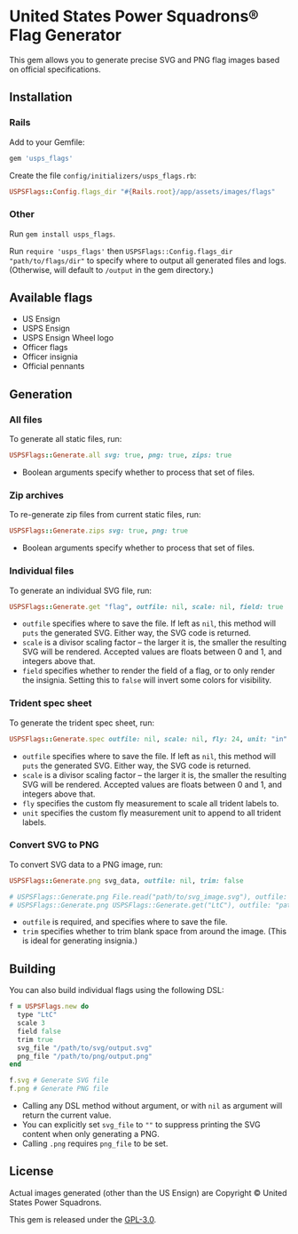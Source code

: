 # United States Power Squadrons® Flag Generator

This gem allows you to generate precise SVG and PNG flag images based on official specifications.

## Installation

### Rails

Add to your Gemfile:
```ruby
gem 'usps_flags'
```

Create the file `config/initializers/usps_flags.rb`:
```ruby
USPSFlags::Config.flags_dir "#{Rails.root}/app/assets/images/flags"
```

### Other

Run `gem install usps_flags`.

Run `require 'usps_flags'` then `USPSFlags::Config.flags_dir "path/to/flags/dir"` to specify where to output all generated files and logs. (Otherwise, will default to `/output` in the gem directory.)

## Available flags

- US Ensign
- USPS Ensign
- USPS Ensign Wheel logo
- Officer flags
- Officer insignia
- Official pennants

## Generation

### All files

To generate all static files, run:
```ruby
USPSFlags::Generate.all svg: true, png: true, zips: true
```

- Boolean arguments specify whether to process that set of files.

### Zip archives

To re-generate zip files from current static files, run:
```ruby
USPSFlags::Generate.zips svg: true, png: true
```

- Boolean arguments specify whether to process that set of files.

### Individual files

To generate an individual SVG file, run:
```ruby
USPSFlags::Generate.get "flag", outfile: nil, scale: nil, field: true
```

- `outfile` specifies where to save the file. If left as `nil`, this method will `puts` the generated SVG. Either way, the SVG code is returned.
- `scale` is a divisor scaling factor – the larger it is, the smaller the resulting SVG will be rendered. Accepted values are floats between 0 and 1, and integers above that.
- `field` specifies whether to render the field of a flag, or to only render the insignia. Setting this to `false` will invert some colors for visibility.

### Trident spec sheet

To generate the trident spec sheet, run:
```ruby
USPSFlags::Generate.spec outfile: nil, scale: nil, fly: 24, unit: "in"
```

- `outfile` specifies where to save the file. If left as `nil`, this method will `puts` the generated SVG. Either way, the SVG code is returned.
- `scale` is a divisor scaling factor – the larger it is, the smaller the resulting SVG will be rendered. Accepted values are floats between 0 and 1, and integers above that.
- `fly` specifies the custom fly measurement to scale all trident labels to.
- `unit` specifies the custom fly measurement unit to append to all trident labels.

### Convert SVG to PNG

To convert SVG data to a PNG image, run:
```ruby
USPSFlags::Generate.png svg_data, outfile: nil, trim: false

# USPSFlags::Generate.png File.read("path/to/svg_image.svg"), outfile: "path/to/output.png", trim: false
# USPSFlags::Generate.png USPSFlags::Generate.get("LtC"), outfile: "path/to/output.png", trim: true
```

- `outfile` is required, and specifies where to save the file.
- `trim` specifies whether to trim blank space from around the image. (This is ideal for generating insignia.)

## Building

You can also build individual flags using the following DSL:

```ruby
f = USPSFlags.new do
  type "LtC"
  scale 3
  field false
  trim true
  svg_file "/path/to/svg/output.svg"
  png_file "/path/to/png/output.png"
end

f.svg # Generate SVG file
f.png # Generate PNG file
```

- Calling any DSL method without argument, or with `nil` as argument will return the current value.
- You can explicitly set `svg_file` to `""` to suppress printing the SVG content when only generating a PNG.
- Calling `.png` requires `png_file` to be set.

## License

Actual images generated (other than the US Ensign) are Copyright © United States Power Squadrons.

This gem is released under the [GPL-3.0](https://www.gnu.org/licenses/gpl-3.0.en.html).
